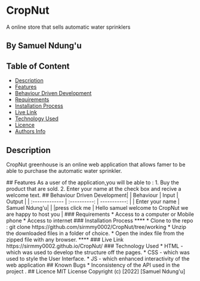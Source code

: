 # CropNut
A online store that sells automatic water sprinklers
 ## By Samuel Ndung'u
 ## Table of Content
 - [Description](#description)
 - [Features](#features)
 - [Behaviour Driven Development](#Behaviour-Driven-Development)
 - [Requirements](#requirements)
 - [Installation Process](#installation-Process)
 - [Live Link](#Live-Link)
 - [Technology  Used](#technology-Used)
 - [Licence](#licence)
 - [Authors Info](#Authors-Info)
 ## Description
 <p>CropNut greenhouse is an online web application that allows famer to be able to purchase the automatic water sprinkler.
 </p>
 ## Features
As a user of the application,you will be able to :
1. Buy the product that are sold.
2. Enter your name at the check box and recive a welcome text.
## Behaviour Driven Development|
| Behaviour      | Input        | Output       |
| :------------- | :----------: | -----------: |
|  Enter your name  |   Samuel Ndung'u|     |
|press click me | Hello samuel welcome to CropNut we are happy to host you |
 ###  Requirements
 * Access to  a computer or Mobile phone
 * Access to internet
 ### Installation Process
 ****
* Clone to the repo : git clone https://github.com/sirmmy0002/CropNut/tree/working
* Unzip the downloaded files in a folder of choice.
* Open the index file from the zipped file with any browser.
 ****
### Live Link
https://sirmmy0002.github.io/CropNut/
### Technology  Used
* HTML - which was used to develop the structure off the pages.
* CSS - which was used to style the User Interface.
* JS - which enhanced interactivity of the web application
## Known Bugs
* Inconsistency of the API used in the project .
## Licence
MIT License
Copyright (c) [2022] [Samuel Ndung'u]
